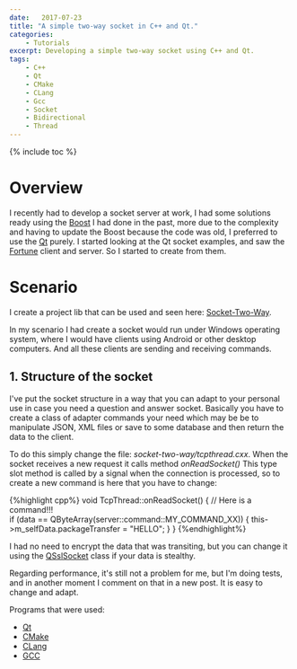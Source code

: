 ```yaml
---
date:   2017-07-23
title: "A simple two-way socket in C++ and Qt."
categories: 
    - Tutorials
excerpt: Developing a simple two-way socket using C++ and Qt.
tags: 
    - C++
    - Qt
    - CMake
    - CLang
    - Gcc
    - Socket
    - Bidirectional
    - Thread
---
```


{% include toc %}

# Overview

I recently had to develop a socket server at work, I had some solutions ready using the [Boost](http://www.boost.org/) I had done in the past, more due to the complexity and having to update 
the Boost because the code was old, I preferred to use the [Qt](https://www.qt.io/) purely. I started looking at the Qt socket examples, and saw the [Fortune](http://doc.qt.io/qt-5/qtnetwork-fortuneserver-example.html) 
client and server. So I started to create from them.

# Scenario

I create a project lib that can be used and seen here: [Socket-Two-Way](https://github.com/edersoncorbari/socket-two-way).

In my scenario I had create a socket would run under Windows operating system, where I would have clients using Android or other desktop computers.
And all these clients are sending and receiving commands.

## 1. Structure of the socket

I've put the socket structure in a way that you can adapt to your personal use in case you need a question and answer socket. Basically you have to create a class of adapter 
commands your need which may be be to manipulate JSON, XML files or save to some database and then return the data to the client.

To do this simply change the file: *socket-two-way/tcpthread.cxx*. When the socket receives a new request it calls method *onReadSocket()*
This type slot method is called by a signal when the connection is processed, so to create a new command is here that you have to change:

{%highlight cpp%}
void TcpThread::onReadSocket()
{
    // Here is a command!!!                                                                                                                                                                                
    if (data == QByteArray(server::command::MY_COMMAND_XX)) {
        this->m_selfData.packageTransfer = "HELLO";
    }
} 
{%endhighlight%}

I had no need to encrypt the data that was transiting, but you can change it using the [QSslSocket](http://doc.qt.io/qt-5/qsslsocket.html) class if your data is stealthy.

Regarding performance, it's still not a problem for me, but I'm doing tests, and in another moment I comment on that in a new post. It is easy to change and adapt.

Programs that were used:

* [Qt](https://www.qt.io/)
* [CMake](https://cmake.org/)
* [CLang](https://clang.llvm.org/)
* [GCC](https://gcc.gnu.org/)

